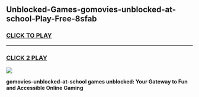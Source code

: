 
## Unblocked-Games-gomovies-unblocked-at-school-Play-Free-8sfab
<h3>
<a href="https://premium76.site?title=gomovies-unblocked-at-school&ref=18A1">CLICK TO PLAY</a></h3>
<hr>

<h3>
<a href="https://premium76.site?title=gomovies-unblocked-at-school&ref=18A1">CLICK 2 PLAY</a>
  
</h3>

<a href="https://premium76.site?title=gomovies-unblocked-at-school&ref=18A1"><img src="https://clearcache.store/games.png"></a>


**gomovies-unblocked-at-school games unblocked: Your Gateway to Fun and Accessible Online Gaming**
